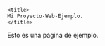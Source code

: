<!DOCTYPE html>
<html>

    <title>
    Mi Proyecto-Web-Ejemplo.
    </title>

  <title>
  <h1>Bienvenido a mi sitio web de evaluacion</h1>
  </title>
  <body>
    <p>Esto es una página de ejemplo.</p>
  </body>
</html>
